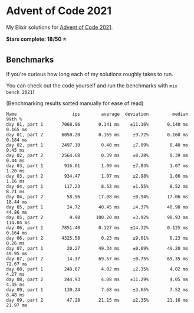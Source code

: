 # Advent of Code 2021

My Elixir solutions for [Advent of Code 2021](https://adventofcode.com/2021).

**Stars complete: 18/50 :star:**

## Benchmarks

If you're curious how long each of my solutions roughly takes to run.

You can check out the code yourself and run the benchmarks with `mix bench 2021`!

(Benchmarking results sorted manually for ease of read)

```
Name                     ips        average  deviation         median         99th %
day 01, part 1       7068.96       0.141 ms    ±11.16%       0.140 ms       0.165 ms
day 01, part 2       6050.20       0.165 ms     ±9.72%       0.160 ms       0.184 ms
day 02, part 1       2497.19        0.40 ms     ±7.09%        0.40 ms        0.45 ms
day 02, part 2       2564.68        0.39 ms     ±8.28%        0.39 ms        0.44 ms
day 03, part 1        916.01        1.09 ms     ±7.83%        1.07 ms        1.20 ms
day 03, part 2        934.47        1.07 ms     ±2.98%        1.06 ms        1.16 ms
day 04, part 1        117.23        8.53 ms     ±1.55%        8.52 ms        8.71 ms
day 04, part 2         58.56       17.08 ms     ±0.94%       17.06 ms       18.44 ms
day 05, part 1         24.72       40.45 ms     ±4.37%       40.98 ms       44.86 ms
day 05, part 2          9.98      100.20 ms     ±3.92%       98.93 ms      114.04 ms
day 06, part 1       7851.40       0.127 ms    ±14.32%       0.125 ms       0.164 ms
day 06, part 2       4325.58        0.23 ms     ±9.01%        0.23 ms        0.26 ms
day 07, part 1         20.27       49.34 ms     ±0.69%       49.20 ms       49.95 ms
day 07, part 2         14.37       69.57 ms     ±0.75%       69.35 ms       72.67 ms
day 08, part 1        248.67        4.02 ms     ±2.35%        4.02 ms        4.27 ms
day 08, part 2        244.93        4.08 ms    ±11.29%        4.05 ms        4.35 ms
day 09, part 1        130.24        7.68 ms     ±3.65%        7.52 ms        8.48 ms
day 09, part 2         47.28       21.15 ms     ±2.35%       21.16 ms       21.97 ms
```
